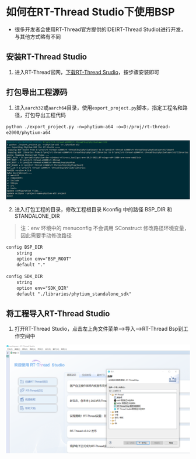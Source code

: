 # 如何在RT-Thread Studio下使用BSP

- 很多开发者会使用RT-Thread官方提供的IDE(RT-Thread Studio)进行开发，与其他方式略有不同

## 安装RT-Thread Studio

1. 进入RT-Thread官网，[下载RT-Thread Srudio](https://www.rt-thread.org/download.html)，按步骤安装即可

## 打包导出工程源码

1. 进入`aarch32`或`aarch64`目录，使用`export_project.py`脚本，指定工程名和路径，打包导出工程代码
```
python ./export_project.py -n=phytium-a64 -o=D:/proj/rt-thread-e2000/phytium-a64
```
![](../figures/export_project.png)

2. 进入打包工程的目录，修改工程根目录 Kconfig 中的路径 BSP_DIR 和 STANDALONE_DIR

> 注：env 环境中的 menuconfig 不会调用 SConstruct 修改路径环境变量，因此需要手动修改路径

```
config BSP_DIR
    string
    option env="BSP_ROOT"
    default "."

config SDK_DIR
    string
    option env="SDK_DIR"
    default "./libraries/phytium_standalone_sdk"
```
## 将工程导入RT-Thread Studio
1. 打开RT-Thread Studio，点击左上角文件菜单-->导入-->RT-Thread Bsp到工作空间中

![](../figures/rtt_studio_input.png)





